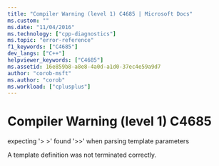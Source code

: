 ```yaml
---
title: "Compiler Warning (level 1) C4685 | Microsoft Docs"
ms.custom: ""
ms.date: "11/04/2016"
ms.technology: ["cpp-diagnostics"]
ms.topic: "error-reference"
f1_keywords: ["C4685"]
dev_langs: ["C++"]
helpviewer_keywords: ["C4685"]
ms.assetid: 16e859b8-a8e8-4a0d-a1d0-37ec4e59a9d7
author: "corob-msft"
ms.author: "corob"
ms.workload: ["cplusplus"]
---
```

# Compiler Warning (level 1) C4685
expecting '> >' found '>>' when parsing template parameters  
  
 A template definition was not terminated correctly.